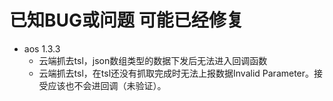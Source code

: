 # 已知BUG或问题 可能已经修复
 - aos 1.3.3
    * 云端抓去tsl，json数组类型的数据下发后无法进入回调函数
    * 云端抓去tsl，在tsl还没有抓取完成时无法上报数据Invalid Parameter。接受应该也不会进回调（未验证）。